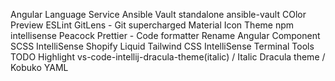 Angular Language Service
Ansible Vault standalone
ansible-vault
COlor Preview
ESLint
GitLens - Git supercharged
Material Icon Theme
npm intellisense
Peacock
Prettier - Code formatter
Rename Angular Component
SCSS IntelliSense
Shopify Liquid
Tailwind CSS IntelliSense
Terminal Tools
TODO Highlight
vs-code-intellij-dracula-theme(italic) / Italic Dracula theme / Kobuko
YAML